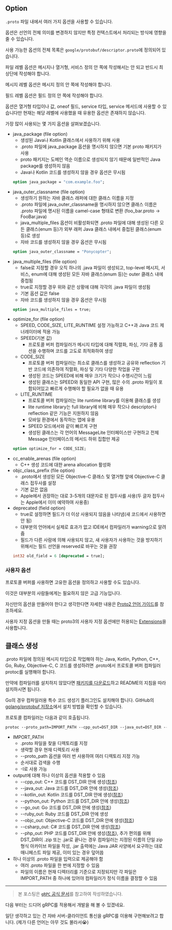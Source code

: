 ## Option

`.proto` 파일 내에서 여러 가지 옵션을 사용할 수 있습니다.

옵션은 선언의 전체 의미를 변경하지 않지만 특정 컨텍스트에서 처리되는 방식에 영향을 줄 수 있습니다.

사용 가능한 옵션의 전체 목록은 `google/protobuf/descriptor.proto`에 정의되어 있습니다.

파일 레벨 옵션은 메시지나 열거형, 서비스 정의 안 쪽에 작성해서는 안 되고 반드시 최 상단에 작성해야 합니다.

메시지 레벨 옵션은 메시지 정의 안 쪽에 작성해야 합니다.

필드 레벨 옵션은 필드 정의 안 쪽에 작성해야 합니다.

옵션은 열거형 타입이나 값, oneof 필드, service 타입, service 메서드에 사용할 수 있습니다만 현재는 해당 레벨에 사용했을 때 유용한 옵션은 존재하지 않습니다.

가장 많이 사용되는 몇 가지 옵션을 살펴보겠습니다.

* java_package (file option)
  * 생성된 Java나 Kotlin 클래스에서 사용하기 위해 사용
  * .proto 파일에 java_package 옵션을 명시하지 않으면 기본 proto 패키지가 사용
  * proto 패키지는 도메인 역순 이름으로 생성되지 않기 때문에 일반적인 Java package를 생성하지 않음
  * Java나 Kotlin 코드를 생성하지 않을 경우 옵션은 무시됨
  ```protobuf
  option java_package = "com.example.foo";
  ```
* java_outer_classname (file option)
  * 생성하기 원하는 자바 클래스 래퍼에 대한 클래스 이름을 지정
  * .proto 파일에 java_outer_classname을 명시하지 않으면 클래스 이름은 .proto 파일에 명시된 이름을 camel-case 형태로 변환 (foo_bar.proto -> FooBar.java) 
  * java_multiple_files 옵션이 비활성화되면 .proto 파일에 대해 생성된 다른 모든 클래스(enum 등)가 외부 래퍼 Java 클래스 내에서 중첩된 클래스(enum 등)로 생성
  * 자바 코드를 생성하지 않을 경우 옵션은 무시됨
  ```protobuf
  option java_outer_classname = "Ponycopter";
  ```
* java_multiple_files (file option)
  * false로 지정할 경우 오직 하나의 .java 파일이 생성되고, top-level 메시지, 서비스, enum에 대해 생성된 모든 자바 클래스(enum 등)는 outer 클래스 내에 중첩됨
  * true로 지정할 경우 위와 같은 상황에 대해 각각의 .java 파일이 생성됨
  * 기본 옵션 값은 false
  * 자바 코드를 생성하지 않을 경우 옵션은 무시됨
  ```protobuf
  option java_multiple_files = true;
  ```
* optimize_for (file option)
  * SPEED, CODE_SIZE, LITE_RUNTIME 설정 가능하고 C++과 Java 코드 제너레이터에 적용 가능
  * SPEED(기본 값)
    * 프로토콜 버퍼 컴파일러가 메시지 타입에 대해 직렬화, 파싱, 기타 공통 옵션을 수행하며 코드를 고도로 최적화하여 생성
  * CODE_SIZE
    * 프로토콜 버퍼 컴파일러는 최소로 클래스를 생성하고 공유와 reflection 기반 코드에 의존하여 직렬화, 파싱 및 기타 다양한 작업을 구현
    * 생성된 코드는 SPEED에 비해 매우 크기가 작으나 수행시간이 느림
    * 생성된 클래스는 SPEED와 동일한 API 구현, 많은 수의 .proto 파일이 포함되어있고 빠르게 수행해야 할 필요가 없을 때 유용
  * LITE_RUNTIME
    * 프로토콜 버퍼 컴파일러는 lite runtime library를 이용해 클래스를 생성
    * lite runtime library는 full library에 비해 매우 작으나 descriptor나 reflection 같은 기능은 지원하지 않음
    * 모바일 환경에서 동작하는 앱에 유용
    * SPEED 모드에서와 같이 빠르게 구현
    * 생성된 클래스는 각 언어의 MessageLite 인터페이스만 구현하고 전체 Message 인터페이스의 메서드 하위 집합만 제공
  ```protobuf
  option optimize_for = CODE_SIZE;
  ```
* cc_enable_arenas (file option)
  * C++ 생성 코드에 대한 arena allocation 활성화
* objc_class_prefix (file option)
  * .proto에서 생성된 모든 Objective-C 클래스 및 열거형 앞에 Objective-C 클래스 접두사를 설정
  * 기본 값은 없음
  * Apple에서 권장하는 대로 3-5개의 대문자로 된 접두사를 사용(두 글자 접두사는 Apple에서 이미 예약하여 사용중)
* deprecated (field option)
  * true로 설정하면 필드가 더 이상 사용되지 않음을 나타냄(새 코드에서 사용하면 안 됨)
  * 대부분의 언어에서 실제로 효과가 없고 IDE에서 컴파일러가 warning으로 알려줌
  * 필드가 다른 사람에 의해 사용되지 않고, 새 사용자가 사용하는 것을 방지하기 위해서는 필드 선언을 reserved로 바꾸는 것을 권장
  ```protobuf
  int32 old_field = 6 [deprecated = true];
  ```

### 사용자 옵션

프로토콜 버퍼를 사용하면 고유한 옵션을 정의하고 사용할 수도 있습니다.

이것은 대부분의 사람들에게는 필요하지 않은 고급 기능입니다.

자신만의 옵션을 만들어야 한다고 생각한다면 자세한 내용은 [Proto2 언어 가이드](https://developers.google.com/protocol-buffers/docs/proto#customoptions)를 참조하세요.

사용자 지정 옵션을 만들 때는 proto3의 사용자 지정 옵션에만 허용되는 [Extensions](https://developers.google.com/protocol-buffers/docs/proto#extensions)을 사용합니다.

## 클래스 생성

.proto 파일에 정의된 메시지 타입으로 작업해야 하는 Java, Kotlin, Python, C++, Go, Ruby, Objective-C, C 코드를 생성하려면 .proto에서 프로토콜 버퍼 컴파일러 protoc를 실행해야 합니다.

만약에 컴파일러를 설치하지 않았다면 [패키지를 다운로드](https://developers.google.com/protocol-buffers/docs/downloads)하고 README의 지침을 따라 설치하시면 됩니다.

Go의 경우 컴파일러용 특수 코드 생성기 플러그인도 설치해야 합니다. GitHub의 [golang/protobuf 저장소](https://github.com/golang/protobuf/)에서 설치 방법을 확인할 수 있습니다.

프로토콜 컴파일러는 다음과 같이 호출됩니다.

```protobuf
protoc --proto_path=IMPORT_PATH --cpp_out=DST_DIR --java_out=DST_DIR --python_out=DST_DIR --go_out=DST_DIR --ruby_out=DST_DIR --objc_out=DST_DIR --csharp_out=DST_DIR path/to/file.proto
```

* IMPORT_PATH
  * .proto 파일을 찾을 디렉토리를 지정
  * 생략할 경우 현재 디렉토리 사용
  * --proto_path 옵션을 여러 번 사용하여 여러 디렉토리 지정 가능
  * 순서대로 검색을 수행
  * -I로 사용 가능
* output에 대해 하나 이상의 옵션을 적용할 수 있음
  * --cpp_out: C++ 코드를 DST_DIR 안에 생성([참조](https://developers.google.com/protocol-buffers/docs/reference/cpp-generated))
  * --java_out: Java 코드를 DST_DIR 안에 생성([참조](https://developers.google.com/protocol-buffers/docs/reference/java-generated))
  * --kotlin_out: Kotlin 코드를 DST_DIR 안에 생성([참조](https://developers.google.com/protocol-buffers/docs/reference/kotlin-generated))
  * --python_out: Python 코드를 DST_DIR 안에 생성([참조](https://developers.google.com/protocol-buffers/docs/reference/python-generated))
  * --go_out: Go 코드를 DST_DIR 안에 생성([참조](https://developers.google.com/protocol-buffers/docs/reference/go-generated))
  * --ruby_out: Ruby 코드를 DST_DIR 안에 생성
  * --objc_out: Objective-C 코드를 DST_DIR 안에 생성([참조](https://developers.google.com/protocol-buffers/docs/reference/objective-c-generated))
  * --csharp_out: C# 코드를 DST_DIR 안에 생성([참조](https://developers.google.com/protocol-buffers/docs/reference/csharp-generated))
  * --php_out: PHP 코드를 DST_DIR 안에 생성([참조](https://developers.google.com/protocol-buffers/docs/reference/php-generated)), 추가 편의를 위해 DST_DIR이 .zip 또는 .jar로 끝나는 경우 컴파일러는 지정된 이름의 단일 zip 형식 아카이브 파일을 작성, .jar 출력에는 Java JAR 사양에서 요구하는 대로 매니페스트 파일 제공, 이미 있는 경우 덮어씀
* 하나 이상의 .proto 파일을 입력으로 제공해야 함
  * 여러 .proto 파일을 한 번에 지정할 수 있음
  * 파일의 이름은 현재 디렉터리를 기준으로 지정되지만 각 파일은 IMPORT_PATH 중 하나에 있어야 컴파일러가 정식 이름을 결정할 수 있음

---

> 본 포스팅은 [`gRPC` 공식 문서](https://grpc.io/docs/what-is-grpc/introduction/)를 참고하여 작성하였습니다.

다음 부터는 드디어 gRPC를 적용해서 개발을 해 볼 수 있겠네요.

일단 생각하고 있는 건 자바 서버-클라이언트 통신을 gRPC를 이용해 구현해보려고 합니다.
(제가 다른 언어는 아무 것도 몰라서😭)